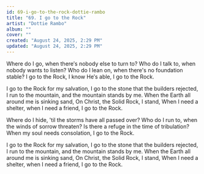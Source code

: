 ```yaml
---
id: 69-i-go-to-the-rock-dottie-rambo
title: "69. I go to the Rock"
artist: "Dottie Rambo"
album: ""
cover: ""
created: "August 24, 2025, 2:29 PM"
updated: "August 24, 2025, 2:29 PM"
---
```


Where do I go, when there′s nobody else to turn to?
Who do I talk to, when nobody wants to listen?
Who do I lean on, when there's no foundation stable?
I go to the Rock, I know He′s able, I go to the Rock.

I go to the Rock for my salvation,
I go to the stone that the builders rejected,
I run to the mountain, and the mountain stands by me.
When the Earth all around me is sinking sand,
On Christ, the Solid Rock, I stand,
When I need a shelter, when I need a friend, I go to the Rock.

Where do I hide, 'til the storms have all passed over?
Who do I run to, when the winds of sorrow threaten?
Is there a refuge in the time of tribulation?
When my soul needs consolation, I go to the Rock.

I go to the Rock for my salvation,
I go to the stone that the builders rejected,
I run to the mountain, and the mountain stands by me.
When the Earth all around me is sinking sand,
On Christ, the Solid Rock, I stand,
When I need a shelter, when I need a friend, I go to the Rock.